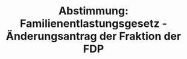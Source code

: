 ---
abstimmung:
  abstimmung: 2
  bundestagssitzung: 40
  legislaturperiode: 19
categories:
- Todo
data:
- title: Abstimmungsergebnis 20180615_2-data.pdf
  url: /res/2021-btw/abstimmungsergebnisse/20180615_2-data.pdf
- title: Abstimmungsergebnis 20180615_2_xls-data.xls
  url: /res/2021-btw/abstimmungsergebnisse/20180615_2_xls-data.xls
- title: Abstimmungsergebnis 20180615_2_xls-datacsv
  url: /res/2021-btw/abstimmungsergebnisse/csv/20180615_2_xls-datacsv
ergebnis:
  afd:
    enthaltung: 0
    gesamt: 92
    ja: 0
    nein: 83
    nichtabgegeben: 9
    ungueltig: 0
  bü90/gr:
    enthaltung: 0
    gesamt: 67
    ja: 0
    nein: 61
    nichtabgegeben: 6
    ungueltig: 0
  cdu/csu:
    enthaltung: 0
    gesamt: 246
    ja: 229
    nein: 1
    nichtabgegeben: 16
    ungueltig: 0
  die linke.:
    enthaltung: 0
    gesamt: 69
    ja: 0
    nein: 59
    nichtabgegeben: 10
    ungueltig: 0
  fdp:
    enthaltung: 0
    gesamt: 80
    ja: 0
    nein: 73
    nichtabgegeben: 7
    ungueltig: 0
  file: 20180615_2_xls-data.xls
  fraktionslos:
    enthaltung: 0
    gesamt: 2
    ja: 0
    nein: 2
    nichtabgegeben: 0
    ungueltig: 0
  spd:
    enthaltung: 3
    gesamt: 153
    ja: 141
    nein: 0
    nichtabgegeben: 9
    ungueltig: 0
layout: abstimmung
links:
- title: Link zu bundestag.de
  url: https://www.bundestag.de/parlament/plenum/abstimmung/abstimmung?id=552
preview: 'Deutscher Bundestag


  40. Sitzung des Deutschen Bundestages

  am Freitag, 15. Juni 2018


  Endgültiges Ergebnis der Namentlichen Abstimmung Nr. 2


  Gesetzentwurf der Bundesregierung

  Entwurf eines Gesetzes zur Neuregelung des Familiennachzugs zu subsidiär

  Schutzberechtigten (Familiennachzugsneuregelungsgesetz)

  Drs. 19/2438, 19/2702 und 19/2740'
tags:
- Todo
title: 'Abstimmung: Familienentlastungsgesetz - Änderungsantrag der Fraktion der FDP'
---